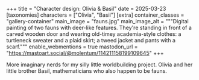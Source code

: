 +++
title = "Character design: Olivia & Basil"
date = 2025-03-23
[taxonomies]
characters = ["Olivia", "Basil"]
[extra]
container_classes = "gallery-container"
main_image = "fauns.jpg"
main_image_alt = """Digital painting of two fauns with deer-like features.
They're standing in front of a carved wooden door and wearing old-timey academia-style clothes:
a turtleneck sweater and a plaid skirt; a tweed jacket and pants with a scarf."""
enable_webmentions = true
mastodon_url = "https://mastoart.social/@molentum/114211158199109645"
+++

More imaginary nerds for my silly little worldbuilding project.
Olivia and her little brother Basil, mathematicians
who also happen to be fauns.

<!-- more -->
